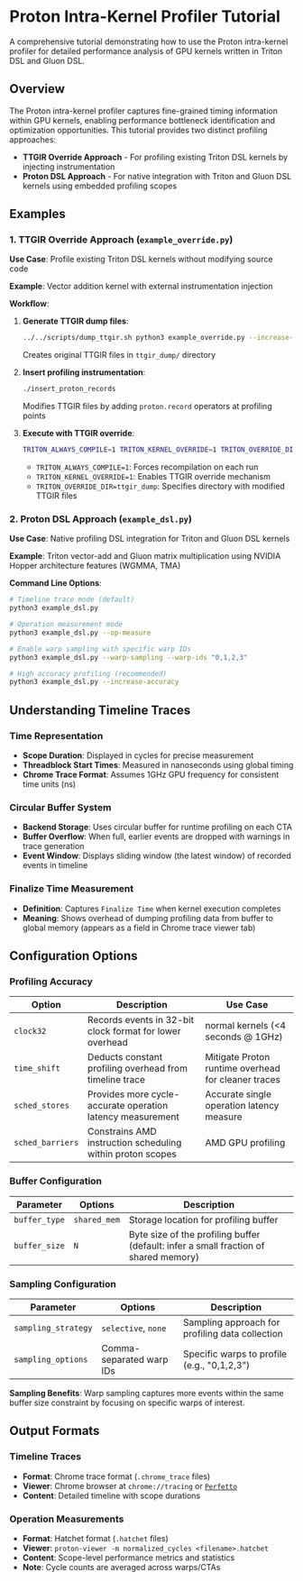 # Proton Intra-Kernel Profiler Tutorial

A comprehensive tutorial demonstrating how to use the Proton intra-kernel profiler for detailed performance analysis of GPU kernels written in Triton DSL and Gluon DSL.

## Overview

The Proton intra-kernel profiler captures fine-grained timing information within GPU kernels, enabling performance bottleneck identification and optimization opportunities. This tutorial provides two distinct profiling approaches:

- **TTGIR Override Approach** - For profiling existing Triton DSL kernels by injecting instrumentation
- **Proton DSL Approach** - For native integration with Triton and Gluon DSL kernels using embedded profiling scopes

## Examples

### 1. TTGIR Override Approach (`example_override.py`)

**Use Case**: Profile existing Triton DSL kernels without modifying source code

**Example**: Vector addition kernel with external instrumentation injection

**Workflow**:
1. **Generate TTGIR dump files**:
   ```bash
   ../../scripts/dump_ttgir.sh python3 example_override.py --increase-accuracy
   ```
   Creates original TTGIR files in `ttgir_dump/` directory

2. **Insert profiling instrumentation**:
   ```bash
   ./insert_proton_records
   ```
   Modifies TTGIR files by adding `proton.record` operators at profiling points

3. **Execute with TTGIR override**:
   ```bash
   TRITON_ALWAYS_COMPILE=1 TRITON_KERNEL_OVERRIDE=1 TRITON_OVERRIDE_DIR=ttgir_dump python3 example_override.py --increase-accuracy
   ```
   - `TRITON_ALWAYS_COMPILE=1`: Forces recompilation on each run
   - `TRITON_KERNEL_OVERRIDE=1`: Enables TTGIR override mechanism
   - `TRITON_OVERRIDE_DIR=ttgir_dump`: Specifies directory with modified TTGIR files

### 2. Proton DSL Approach (`example_dsl.py`)

**Use Case**: Native profiling DSL integration for Triton and Gluon DSL kernels

**Example**: Triton vector-add and Gluon matrix multiplication using NVIDIA Hopper architecture features (WGMMA, TMA)


**Command Line Options**:
```bash
# Timeline trace mode (default)
python3 example_dsl.py

# Operation measurement mode
python3 example_dsl.py --op-measure

# Enable warp sampling with specific warp IDs
python3 example_dsl.py --warp-sampling --warp-ids "0,1,2,3"

# High accuracy profiling (recommended)
python3 example_dsl.py --increase-accuracy
```

## Understanding Timeline Traces

### Time Representation
- **Scope Duration**: Displayed in cycles for precise measurement
- **Threadblock Start Times**: Measured in nanoseconds using global timing
- **Chrome Trace Format**: Assumes 1GHz GPU frequency for consistent time units (ns)

### Circular Buffer System
- **Backend Storage**: Uses circular buffer for runtime profiling on each CTA
- **Buffer Overflow**: When full, earlier events are dropped with warnings in trace generation
- **Event Window**: Displays sliding window (the latest window) of recorded events in timeline

### Finalize Time Measurement
- **Definition**: Captures `Finalize Time` when kernel execution completes
- **Meaning**: Shows overhead of dumping profiling data from buffer to global memory (appears as a field in Chrome trace viewer tab)

## Configuration Options

### Profiling Accuracy

| Option | Description | Use Case |
|--------|-------------|----------|
| `clock32` | Records events in 32-bit clock format for lower overhead | normal kernels (<4 seconds @ 1GHz) |
| `time_shift` | Deducts constant profiling overhead from timeline trace | Mitigate Proton runtime overhead for cleaner traces |
| `sched_stores` | Provides more cycle-accurate operation latency measurement | Accurate single operation latency measure |
| `sched_barriers` | Constrains AMD instruction scheduling within proton scopes | AMD GPU profiling |

### Buffer Configuration

| Parameter | Options | Description |
|-----------|---------|-------------|
| `buffer_type` | `shared_mem`| Storage location for profiling buffer |
| `buffer_size` | `N` | Byte size of the profiling buffer (default: infer a small fraction of shared memory) |

### Sampling Configuration

| Parameter | Options | Description |
|-----------|---------|-------------|
| `sampling_strategy` | `selective`, `none` | Sampling approach for profiling data collection |
| `sampling_options` | Comma-separated warp IDs | Specific warps to profile (e.g., "0,1,2,3") |

**Sampling Benefits**: Warp sampling captures more events within the same buffer size constraint by focusing on specific warps of interest.

## Output Formats

### Timeline Traces
- **Format**: Chrome trace format (`.chrome_trace` files)
- **Viewer**: Chrome browser at `chrome://tracing` or [`Perfetto`](https://ui.perfetto.dev/)
- **Content**: Detailed timeline with scope durations

### Operation Measurements
- **Format**: Hatchet format (`.hatchet` files)
- **Viewer**: `proton-viewer -m normalized_cycles <filename>.hatchet`
- **Content**: Scope-level performance metrics and statistics
- **Note**: Cycle counts are averaged across warps/CTAs
